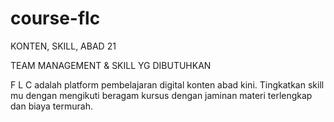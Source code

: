 # course-flc

KONTEN, SKILL, ABAD 21

TEAM MANAGEMENT & SKILL YG DIBUTUHKAN

F L C adalah platform pembelajaran digital konten abad kini.
Tingkatkan skill mu dengan mengikuti beragam kursus dengan jaminan materi terlengkap dan biaya termurah.

